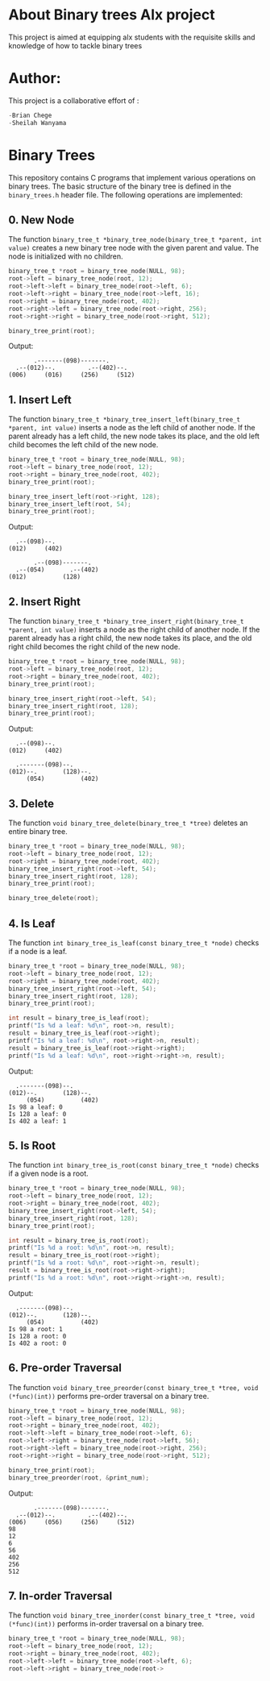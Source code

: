 # About Binary trees Alx project 
This project is aimed at equipping alx students with the requisite skills  and knowledge of how to tackle binary trees

# Author:
This project is a collaborative effort of :
```c
-Brian Chege
-Sheilah Wanyama
```

# Binary Trees

This repository contains C programs that implement various operations on binary trees. The basic structure of the binary tree is defined in the `binary_trees.h` header file. The following operations are implemented:

## 0. New Node

The function `binary_tree_t *binary_tree_node(binary_tree_t *parent, int value)` creates a new binary tree node with the given parent and value. The node is initialized with no children.

```c
binary_tree_t *root = binary_tree_node(NULL, 98);
root->left = binary_tree_node(root, 12);
root->left->left = binary_tree_node(root->left, 6);
root->left->right = binary_tree_node(root->left, 16);
root->right = binary_tree_node(root, 402);
root->right->left = binary_tree_node(root->right, 256);
root->right->right = binary_tree_node(root->right, 512);

binary_tree_print(root);
```

Output:
```
       .-------(098)-------.
  .--(012)--.         .--(402)--.
(006)     (016)     (256)     (512)
```

## 1. Insert Left

The function `binary_tree_t *binary_tree_insert_left(binary_tree_t *parent, int value)` inserts a node as the left child of another node. If the parent already has a left child, the new node takes its place, and the old left child becomes the left child of the new node.

```c
binary_tree_t *root = binary_tree_node(NULL, 98);
root->left = binary_tree_node(root, 12);
root->right = binary_tree_node(root, 402);
binary_tree_print(root);

binary_tree_insert_left(root->right, 128);
binary_tree_insert_left(root, 54);
binary_tree_print(root);
```

Output:
```
  .--(098)--.
(012)     (402)

       .--(098)-------.
  .--(054)       .--(402)
(012)          (128)
```

## 2. Insert Right

The function `binary_tree_t *binary_tree_insert_right(binary_tree_t *parent, int value)` inserts a node as the right child of another node. If the parent already has a right child, the new node takes its place, and the old right child becomes the right child of the new node.

```c
binary_tree_t *root = binary_tree_node(NULL, 98);
root->left = binary_tree_node(root, 12);
root->right = binary_tree_node(root, 402);
binary_tree_print(root);

binary_tree_insert_right(root->left, 54);
binary_tree_insert_right(root, 128);
binary_tree_print(root);
```

Output:
```
  .--(098)--.
(012)     (402)

  .-------(098)--.
(012)--.       (128)--.
     (054)          (402)
```

## 3. Delete

The function `void binary_tree_delete(binary_tree_t *tree)` deletes an entire binary tree.

```c
binary_tree_t *root = binary_tree_node(NULL, 98);
root->left = binary_tree_node(root, 12);
root->right = binary_tree_node(root, 402);
binary_tree_insert_right(root->left, 54);
binary_tree_insert_right(root, 128);
binary_tree_print(root);

binary_tree_delete(root);
```

## 4. Is Leaf

The function `int binary_tree_is_leaf(const binary_tree_t *node)` checks if a node is a leaf.

```c
binary_tree_t *root = binary_tree_node(NULL, 98);
root->left = binary_tree_node(root, 12);
root->right = binary_tree_node(root, 402);
binary_tree_insert_right(root->left, 54);
binary_tree_insert_right(root, 128);
binary_tree_print(root);

int result = binary_tree_is_leaf(root);
printf("Is %d a leaf: %d\n", root->n, result);
result = binary_tree_is_leaf(root->right);
printf("Is %d a leaf: %d\n", root->right->n, result);
result = binary_tree_is_leaf(root->right->right);
printf("Is %d a leaf: %d\n", root->right->right->n, result);
```

Output:
```
  .-------(098)--.
(012)--.       (128)--.
     (054)          (402)
Is 98 a leaf: 0
Is 128 a leaf: 0
Is 402 a leaf: 1
```

## 5. Is Root

The function `int binary_tree_is_root(const binary_tree_t *node)` checks if a given node is a root.

```c
binary_tree_t *root = binary_tree_node(NULL, 98);
root->left = binary_tree_node(root, 12);
root->right = binary_tree_node(root, 402);
binary_tree_insert_right(root->left, 54);
binary_tree_insert_right(root, 128);
binary_tree_print(root);

int result = binary_tree_is_root(root);
printf("Is %d a root: %d\n", root->n, result);
result = binary_tree_is_root(root->right);
printf("Is %d a root: %d\n", root->right->n, result);
result = binary_tree_is_root(root->right->right);
printf("Is %d a root: %d\n", root->right->right->n, result);
```

Output:
```
  .-------(098)--.
(012)--.       (128)--.
     (054)          (402)
Is 98 a root: 1
Is 128 a root: 0
Is 402 a root: 0
```

## 6. Pre-order Traversal

The function `void binary_tree_preorder(const binary_tree_t *tree, void (*func)(int))` performs pre-order traversal on a binary tree.

```c
binary_tree_t *root = binary_tree_node(NULL, 98);
root->left = binary_tree_node(root, 12);
root->right = binary_tree_node(root, 402);
root->left->left = binary_tree_node(root->left, 6);
root->left->right = binary_tree_node(root->left, 56);
root->right->left = binary_tree_node(root->right, 256);
root->right->right = binary_tree_node(root->right, 512);

binary_tree_print(root);
binary_tree_preorder(root, &print_num);
```

Output:
```
       .-------(098)-------.
  .--(012)--.         .--(402)--.
(006)     (056)     (256)     (512)
98
12
6
56
402
256
512
```

## 7. In-order Traversal

The function `void binary_tree_inorder(const binary_tree_t *tree, void (*func)(int))` performs in-order traversal on a binary tree.

```c
binary_tree_t *root = binary_tree_node(NULL, 98);
root->left = binary_tree_node(root, 12);
root->right = binary_tree_node(root, 402);
root->left->left = binary_tree_node(root->left, 6);
root->left->right = binary_tree_node(root->
